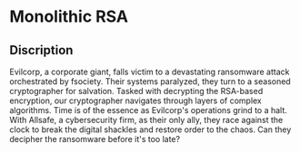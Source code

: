 # Monolithic RSA

## Discription
Evilcorp, a corporate giant, falls victim to a devastating ransomware attack orchestrated by fsociety. Their systems paralyzed, they turn to a seasoned cryptographer for salvation. Tasked with decrypting the RSA-based encryption, our cryptographer navigates through layers of complex algorithms. Time is of the essence as Evilcorp's operations grind to a halt. With Allsafe, a cybersecurity firm, as their only ally, they race against the clock to break the digital shackles and restore order to the chaos. Can they decipher the ransomware before it's too late?
